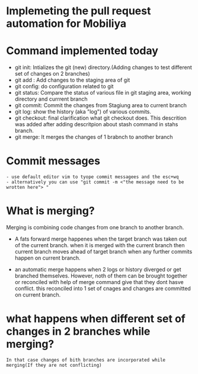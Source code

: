 # Implemeting the pull request automation for Mobiliya


#  Command implemented today

- git init: Intializes the git (new) directory.(Adding changes to test different set of changes on 2 branches)
- git add : Add changes to the staging area of git
- git config: do configuration related to git
- git status: Compare the status of various file in git staging area, working directory and currrent branch
- git commit: Commit the changes from Stagiung area to current branch
- git log: show the history (aka "log") of various commits.
- git checkout: final clarification what git checkout does. This descrition was added after adding descritpion about stash command in stahs branch.
- git merge: It merges the changes of 1 brabnch to another branch

# Commit messages
    - use default editor vim to tyope commit messagees and the esc+wq
    - alternatively you can use "git commit -m <"the message need to be wrotten here"> "

# What is merging?
Merging is combining code changes from one branch to another branch.

- A fats forward merge happenes when the target branch was taken out of the current branch. when it is merged with the current branch then current branch moves ahead of target branch when any further commits happen on current branch.

- an automatic merge happens when 2 logs or history diverged or get branched themselves. However, noth of them can be brought together or reconciled with help of merge command give that they dont hasve conflict. this reconciled into 1 set of cnages and changes are committed on current branch.

# what happens when different set of changes in 2 branches while merging?
    In that case changes of bith branches are incorporated while merging(If they are not conflicting)
